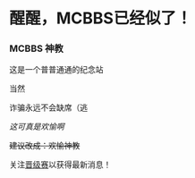 # 醒醒，MCBBS已经似了！
### MCBBS 神教
这是一个普普通通的纪念站

当然

诈骗永远不会缺席（逃

*这可真是欢愉啊*

~~建议改成：欢愉神教~~

关注[晋级赛](https://github.com/LYOfficial/BBSPK)以获得最新消息！
